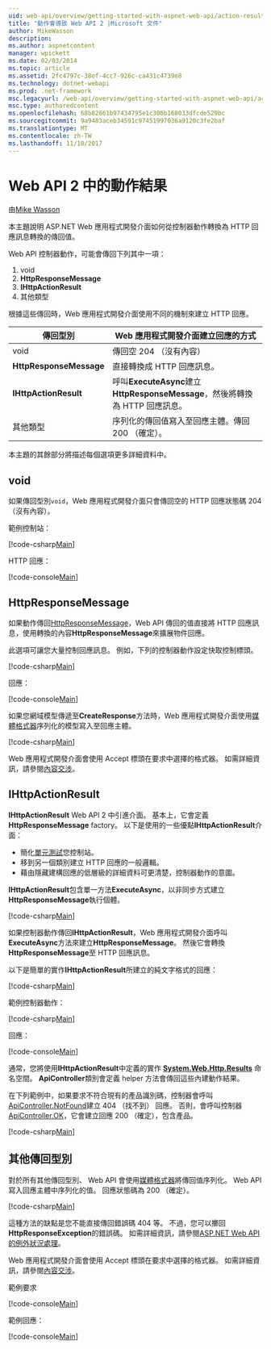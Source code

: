 ```yaml
---
uid: web-api/overview/getting-started-with-aspnet-web-api/action-results
title: "動作會導致 Web API 2 |Microsoft 文件"
author: MikeWasson
description: 
ms.author: aspnetcontent
manager: wpickett
ms.date: 02/03/2014
ms.topic: article
ms.assetid: 2fc4797c-38ef-4cc7-926c-ca431c4739e8
ms.technology: dotnet-webapi
ms.prod: .net-framework
msc.legacyurl: /web-api/overview/getting-started-with-aspnet-web-api/action-results
msc.type: authoredcontent
ms.openlocfilehash: 68b82661b97434795e1c306b168033dfcde529bc
ms.sourcegitcommit: 9a9483aceb34591c97451997036a9120c3fe2baf
ms.translationtype: MT
ms.contentlocale: zh-TW
ms.lasthandoff: 11/10/2017
---
```

<a name="action-results-in-web-api-2"></a>Web API 2 中的動作結果
====================
由[Mike Wasson](https://github.com/MikeWasson)

本主題說明 ASP.NET Web 應用程式開發介面如何從控制器動作轉換為 HTTP 回應訊息轉換的傳回值。

Web API 控制器動作，可能會傳回下列其中一項：

1. void
2. **HttpResponseMessage**
3. **IHttpActionResult**
4. 其他類型

根據這些傳回時，Web 應用程式開發介面使用不同的機制來建立 HTTP 回應。

| 傳回型別 | Web 應用程式開發介面建立回應的方式 |
| --- | --- |
| void | 傳回空 204 （沒有內容） |
| **HttpResponseMessage** | 直接轉換成 HTTP 回應訊息。 |
| **IHttpActionResult** | 呼叫**ExecuteAsync**建立**HttpResponseMessage**，然後將轉換為 HTTP 回應訊息。 |
| 其他類型 | 序列化的傳回值寫入至回應主體。傳回 200 （確定）。 |

本主題的其餘部分將描述每個選項更多詳細資料中。

## <a name="void"></a>void

如果傳回型別`void`，Web 應用程式開發介面只會傳回空的 HTTP 回應狀態碼 204 （沒有內容）。

範例控制站：

[!code-csharp[Main](action-results/samples/sample1.cs)]

HTTP 回應：

[!code-console[Main](action-results/samples/sample2.cmd)]

## <a name="httpresponsemessage"></a>HttpResponseMessage

如果動作傳回[HttpResponseMessage](https://msdn.microsoft.com/en-us/library/system.net.http.httpresponsemessage.aspx)，Web API 傳回的值直接將 HTTP 回應訊息，使用轉換的內容**HttpResponseMessage**來擴展物件回應。

此選項可讓您大量控制回應訊息。 例如，下列的控制器動作設定快取控制標頭。

[!code-csharp[Main](action-results/samples/sample3.cs)]

回應：

[!code-console[Main](action-results/samples/sample4.cmd?highlight=2)]

如果您網域模型傳遞至**CreateResponse**方法時，Web 應用程式開發介面使用[媒體格式器](../formats-and-model-binding/media-formatters.md)序列化的模型寫入至回應主體。

[!code-csharp[Main](action-results/samples/sample5.cs)]

Web 應用程式開發介面會使用 Accept 標頭在要求中選擇的格式器。 如需詳細資訊，請參閱[內容交涉](../formats-and-model-binding/content-negotiation.md)。

## <a name="ihttpactionresult"></a>IHttpActionResult

**IHttpActionResult** Web API 2 中引進介面。 基本上，它會定義**HttpResponseMessage** factory。 以下是使用的一些優點**IHttpActionResult**介面：

- 簡化[單元測試](../testing-and-debugging/unit-testing-controllers-in-web-api.md)您控制站。
- 移到另一個類別建立 HTTP 回應的一般邏輯。
- 藉由隱藏建構回應的低層級的詳細資料可更清楚，控制器動作的意圖。

**IHttpActionResult**包含單一方法**ExecuteAsync**，以非同步方式建立**HttpResponseMessage**執行個體。

[!code-csharp[Main](action-results/samples/sample6.cs)]

如果控制器動作傳回**IHttpActionResult**，Web 應用程式開發介面呼叫**ExecuteAsync**方法來建立**HttpResponseMessage**。 然後它會轉換**HttpResponseMessage**至 HTTP 回應訊息。

以下是簡單的實作**IHttpActionResult**所建立的純文字格式的回應：

[!code-csharp[Main](action-results/samples/sample7.cs)]

範例控制器動作：

[!code-csharp[Main](action-results/samples/sample8.cs)]

回應：

[!code-console[Main](action-results/samples/sample9.cmd)]

通常，您將使用**IHttpActionResult**中定義的實作 **[System.Web.Http.Results](https://msdn.microsoft.com/en-us/library/system.web.http.results.aspx)** 命名空間。 **ApiController**類別會定義 helper 方法會傳回這些內建動作結果。

在下列範例中，如果要求不符合現有的產品識別碼，控制器會呼叫[ApiController.NotFound](https://msdn.microsoft.com/en-us/library/system.web.http.apicontroller.notfound.aspx)建立 404 （找不到） 回應。 否則，會呼叫控制器[ApiController.OK](https://msdn.microsoft.com/en-us/library/dn314591.aspx)，它會建立回應 200 （確定），包含產品。

[!code-csharp[Main](action-results/samples/sample10.cs)]

## <a name="other-return-types"></a>其他傳回型別

對於所有其他傳回型別、 Web API 會使用[媒體格式器](../formats-and-model-binding/media-formatters.md)將傳回值序列化。 Web API 寫入回應主體中序列化的值。 回應狀態碼為 200 （確定）。

[!code-csharp[Main](action-results/samples/sample11.cs)]

這種方法的缺點是您不能直接傳回錯誤碼 404 等。 不過，您可以擲回**HttpResponseException**的錯誤碼。 如需詳細資訊，請參閱[ASP.NET Web API 的例外狀況處理](../error-handling/exception-handling.md)。

Web 應用程式開發介面會使用 Accept 標頭在要求中選擇的格式器。 如需詳細資訊，請參閱[內容交涉](../formats-and-model-binding/content-negotiation.md)。

範例要求

[!code-console[Main](action-results/samples/sample12.cmd)]

範例回應：

[!code-console[Main](action-results/samples/sample13.cmd)]
